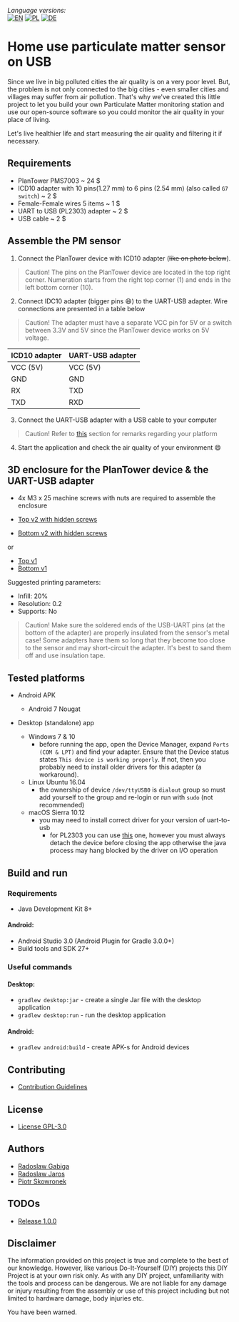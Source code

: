 _Language versions:_\
[![EN](https://github.com/rjaros87/pm-station-usb/raw/master/www/flags/lang-US.png)](https://github.com/rjaros87/pm-station-usb) 
[![PL](https://github.com/rjaros87/pm-station-usb/raw/master/www/flags/lang-PL.png)](https://translate.googleusercontent.com/translate_c?sl=en&tl=pl&u=https://github.com/rjaros87/pm-station-usb)
[![DE](https://github.com/rjaros87/pm-station-usb/raw/master/www/flags/lang-DE.png)](https://translate.googleusercontent.com/translate_c?sl=en&tl=de&u=https://github.com/rjaros87/pm-station-usb) 


# Home use particulate matter sensor on USB

Since we live in big polluted cities the air quality is on a very poor level. But, the problem is not only connected to the big cities - even smaller cities and villages may suffer from air pollution.
That's why we've created this little project to let you build your own Particulate Matter monitoring station and use our open-source software so you could monitor the air quality in your place of living.

Let's live healthier life and start measuring the air quality and filtering it if necessary.

## Requirements

- PlanTower PMS7003 ~ 24 $
- ICD10 adapter with 10 pins(1.27 mm) to 6 pins (2.54 mm) (also called `G7 switch`) ~ 2 $
- Female-Female wires 5 items ~ 1 $
- UART to USB (PL2303) adapter ~ 2 $
- USB cable ~ 2 $

## Assemble the PM sensor

1. Connect the PlanTower device with ICD10 adapter (~~like on photo below~~). 
> Caution! The pins on the PlanTower device are located in the top right corner. Numeration starts from the right top corner (1) and ends in the left bottom corner (10). 

2. Connect IDC10 adapter (bigger pins :smile:) to the UART-USB adapter. Wire connections are presented in a table below
> Caution! The adapter must have a separate VCC pin for 5V or a switch between 3.3V and 5V since the PlanTower device works on 5V voltage.

ICD10 adapter | UART-USB adapter
------------- | ----------------
VCC (5V)      | VCC (5V)
GND           | GND
RX            | TXD
TXD           | RXD

3. Connect the UART-USB adapter with a USB cable to your computer
> Caution! Refer to [this](#tested-platforms) section for remarks regarding your platform

4. Start the application and check the air quality of your environment :smile:

## 3D enclosure for the PlanTower device & the UART-USB adapter

- 4x M3 x 25 machine screws with nuts are required to assemble the enclosure

- [Top v2 with hidden screws](/3d_models/top_v2_hidden_screws.stl)
- [Bottom v2 with hidden screws](/3d_models/bottom_v2_hidden_screws.stl)

or

- [Top v1](/3d_models/top_v1.stl)
- [Bottom v1](/3d_models/bottom_v1.stl)

Suggested printing parameters:
- Infill: 20%
- Resolution: 0.2
- Supports: No

> Caution! Make sure the soldered ends of the USB-UART pins (at the bottom of the adapter) are properly insulated from the sensor's metal case! Some adapters have them so long that they become too close to the sensor and may short-circuit the adapter. It's best to sand them off and use insulation tape.

## Tested platforms

- Android APK
  - Android 7 Nougat

- Desktop (standalone) app
  - Windows 7 & 10
    - before running the app, open the Device Manager, expand `Ports (COM & LPT)` and find your adapter. Ensure that the Device status states `This device is working properly`. If not, then you probably need to install older drivers for this adapter (a workaround).
  - Linux Ubuntu 16.04
    - the ownership of device `/dev/ttyUSB0` is `dialout` group so must add yourself to the group and re-login or run with `sudo` (not recommended)
  - macOS Sierra 10.12
    - you may need to install correct driver for your version of uart-to-usb
      - for PL2303 you can use [this](http://www.prolific.com.tw/US/ShowProduct.aspx?p_id=229&pcid=41) one, however you must always detach the device before closing the app otherwise the java process may hang blocked by the driver on I/O operation

## Build and run


### Requirements

- Java Development Kit 8+

#### Android:
- Android Studio 3.0 (Android Plugin for Gradle 3.0.0+)
- Build tools and SDK 27+

### Useful commands

#### Desktop:
- `gradlew desktop:jar` - create a single Jar file with the desktop application
- `gradlew desktop:run` - run the desktop application

#### Android:
- `gradlew android:build` - create APK-s for Android devices

## Contributing

* [Contribution Guidelines](/CONTRIBUTING.md)

## License

- [License GPL-3.0](/LICENSE)


## Authors

- [Radoslaw Gabiga](https://github.com/sanchin)
- [Radoslaw Jaros](https://github.com/rjaros87)
- [Piotr Skowronek](https://github.com/pskowronek)

## TODOs

- [Release 1.0.0](https://github.com/rjaros87/pm-station-usb/projects/1)

## Disclaimer

The information provided on this project is true and complete to the best of our knowledge. However, like various Do-It-Yourself (DIY) projects this DIY Project is at your own risk only.
As with any DIY project, unfamiliarity with the tools and process can be dangerous. We are not liable for any damage or injury resulting from the assembly or use of this project including but not limited to hardware damage, body injuries etc.

You have been warned.
